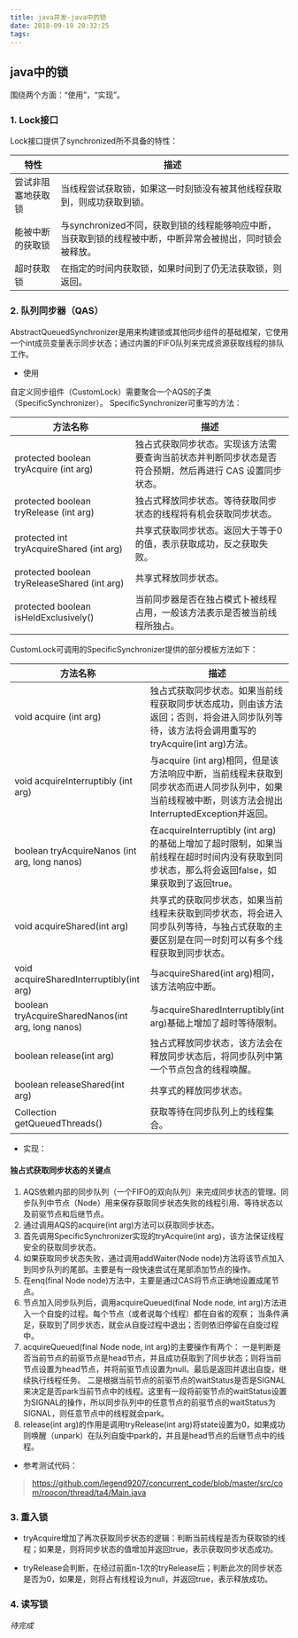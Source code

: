 ```yaml
---
title: java并发-java中的锁
date: 2018-09-19 20:32:25
tags:
---
```


## java中的锁

围绕两个方面：“使用”，“实现”。

<!-- more -->

### 1. Lock接口

Lock接口提供了synchronized所不具备的特性：

特性|描述
-|-
尝试非阻塞地获取锁|当线程尝试获取锁，如果这一时刻锁没有被其他线程获取到，则成功获取到锁。
能被中断的获取锁|与synchronized不同，获取到锁的线程能够响应中断，当获取到锁的线程被中断，中断异常会被抛出，同时锁会被释放。
超时获取锁|在指定的时间内获取锁，如果时间到了仍无法获取锁，则返回。

### 2. 队列同步器（QAS）

AbstractQueuedSynchronizer是用来构建锁或其他同步组件的基础框架，它使用一个int成员变量表示同步状态；通过内置的FIFO队列来完成资源获取线程的排队工作。

* 使用

自定义同步组件（CustomLock）需要聚合一个AQS的子类（SpecificSynchronizer）。
SpecificSynchronizer可重写的方法：

方法名称|描述
-|-
protected boolean tryAcquire (int arg)|独占式获取同步状态。实现该方法需要查询当前状态并判断同步状态是否符合预期，然后再进行 CAS 设置同步状态。
protected boolean tryRelease (int arg)|独占式释放同步状态。等待获取同步状态的线程将有机会获取同步状态。
protected int tryAcquireShared (int arg)|共享式获取同步状态。返回大于等于0的值，表示获取成功，反之获取失败。
protected boolean tryReleaseShared (int arg)|共享式释放同步状态。
protected boolean isHeldExclusively()|当前同步器是否在独占模式卜被线程占用，一般该方法表示是否被当前线程所独占。

CustomLock可调用的SpecificSynchronizer提供的部分模板方法如下：

方法名称|描述
-|-
void acquire (int arg)|独占式获取同步状态。如果当前线程获取同步状态成功，则由该方法返回；否则，将会进入同步队列等待，该方法将会调用重写的tryAcquire(int arg)方法。
void acquireInterruptibly (int arg)|与acquire (int arg)相同，但是该方法响应中断，当前线程未获取到同步状态而进人同步队列中，如果当前线程被中断，则该方法会抛出InterruptedException并返回。
boolean tryAcquireNanos (int arg, long nanos)|在acquireInterruptibly (int arg)的基础上增加了超时限制，如果当前线程在超时时间内没有获取到同步状态，那么将会返回false，如果获取到了返回true。
void acquireShared(int arg)|共享式的获取同步状态，如果当前线程未获取到同步状态，将会进入同步队列等待，与独占式获取的主要区别是在同一时刻可以有多个线程获取到同步状态。
void acquireSharedInterruptibly(int arg)|与acquireShared(int arg)相同，该方法响应中断。
boolean tryAcquireSharedNanos(int arg, long nanos)|与acquireSharedInterruptibly(int arg)基础上增加了超时等待限制。
boolean release(int arg)|独占式释放同步状态，该方法会在释放同步状态后，将同步队列中第一个节点包含的线程唤醒。
boolean releaseShared(int arg)|共享式的释放同步状态。
Collection<Thread> getQueuedThreads()|获取等待在同步队列上的线程集合。

* 实现：

#### 独占式获取同步状态的关键点

1. AQS依赖内部的同步队列（一个FIFO的双向队列）来完成同步状态的管理。同步队列中节点（Node）用来保存获取同步状态失败的线程引用、等待状态以及前驱节点和后继节点。
2. 通过调用AQS的acquire(int arg)方法可以获取同步状态。
3. 首先调用SpecificSynchronizer实现的tryAcquire(int arg)，该方法保证线程安全的获取同步状态。
4. 如果获取同步状态失败，通过调用addWaiter(Node node)方法将该节点加入到同步队列的尾部。主要是有一段快速尝试在尾部添加节点的操作。
5. 在enq(final Node node)方法中，主要是通过CAS将节点正确地设置成尾节点。
6. 节点加入同步队列后，调用acquireQueued(final Node node, int arg)方法进入一个自旋的过程。每个节点（或者说每个线程）都在自省的观察；
当条件满足，获取到了同步状态，就会从自旋过程中退出；否则依旧停留在自旋过程中。
7. acquireQueued(final Node node, int arg)的主要操作有两个：
一是判断是否当前节点的前驱节点是head节点，并且成功获取到了同步状态；则将当前节点设置为head节点，并将前驱节点设置为null。最后是返回并退出自旋，继续执行线程任务。
二是根据当前节点的前驱节点的waitStatus是否是SIGNAL来决定是否park当前节点中的线程。这里有一段将前驱节点的waitStatus设置为SIGNAL的操作，所以同步队列中的任意节点的前驱节点的waitStatus为SIGNAL，则任意节点中的线程就会park。
8. release(int arg)的作用是调用tryRelease(int arg)将state设置为0，如果成功则唤醒（unpark）在队列自旋中park的，并且是head节点的后继节点中的线程。

* 参考测试代码：

> https://github.com/legend9207/concurrent_code/blob/master/src/com/roocon/thread/ta4/Main.java


### 3. 重入锁

* tryAcquire增加了再次获取同步状态的逻辑：判断当前线程是否为获取锁的线程；如果是，则将同步状态的值增加并返回true，表示获取同步状态成功。

* tryRelease会判断，在经过前面n-1次的tryRelease后；判断此次的同步状态是否为0，如果是，则将占有线程设为null，并返回true，表示释放成功。

### 4. 读写锁   

*待完成*